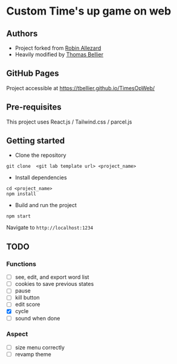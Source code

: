 # Custom Time's up game on web

## Authors

- Project forked from [Robin Allezard](<robinallezard@gmail.com>)
- Heavily modified by [Thomas Bellier](<reillebsamoht@gmail.com>)

## GitHub Pages

Project accessible at https://tbellier.github.io/TimesOpWeb/

## Pre-requisites

This project uses React.js / Tailwind.css / parcel.js

## Getting started
- Clone the repository
```
git clone  <git lab template url> <project_name>
```
- Install dependencies
```
cd <project_name>
npm install
```
- Build and run the project
```
npm start
```
  Navigate to `http://localhost:1234`

## TODO

### Functions
- [ ] see, edit, and export word list
- [ ] cookies to save previous states
- [ ] pause
- [ ] kill button
- [ ] edit score
- [x] cycle
- [ ] sound when done

### Aspect
- [ ] size menu correctly
- [ ] revamp theme

